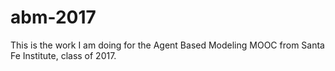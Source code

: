 # abm-2017

This is the work I am doing for the Agent Based Modeling MOOC from Santa Fe Institute, class of 2017. 
